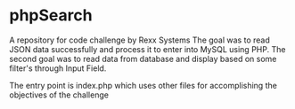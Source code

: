 # phpSearch
A repository for code challenge by Rexx Systems 
The goal was to read JSON data successfully and process it to enter into MySQL using PHP.
The second goal was to read data from database and display based on some filter's through Input Field.

The entry point is index.php which uses other files for accomplishing the objectives of the challenge
